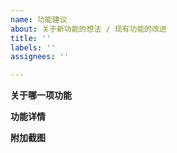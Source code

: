 ```yaml
---
name: 功能建议
about: 关于新功能的想法 / 现有功能的改进
title: ''
labels: ''
assignees: ''

---
```


**关于哪一项功能**


**功能详情**
<!-- 如何重现此问题, 在哪个页面里出现这个问题, 比如视频相关的可以提供一下av号 -->


**附加截图**
